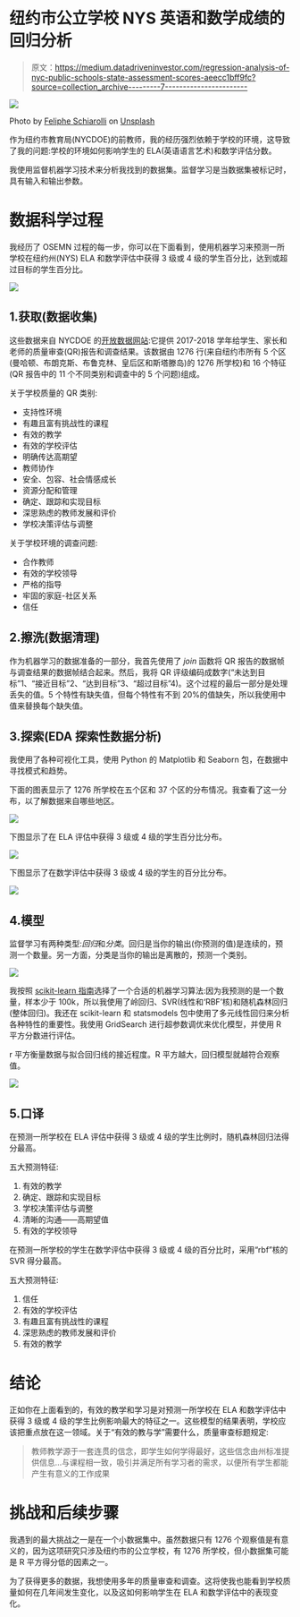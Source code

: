# 纽约市公立学校 NYS 英语和数学成绩的回归分析

> 原文：<https://medium.datadriveninvestor.com/regression-analysis-of-nyc-public-schools-state-assessment-scores-aeecc1bff9fc?source=collection_archive---------7----------------------->

![](img/84d1238a2c891ab996814ae941814656.png)

Photo by [Feliphe Schiarolli](https://unsplash.com/@flpschi?utm_source=medium&utm_medium=referral) on [Unsplash](https://unsplash.com?utm_source=medium&utm_medium=referral)

作为纽约市教育局(NYCDOE)的前教师，我的经历强烈依赖于学校的环境，这导致了我的问题:学校的环境如何影响学生的 ELA(英语语言艺术)和数学评估分数。

我使用监督机器学习技术来分析我找到的数据集。监督学习是当数据集被标记时，具有输入和输出参数。

# 数据科学过程

我经历了 OSEMN 过程的每一步，你可以在下面看到，使用机器学习来预测一所学校在纽约州(NYS) ELA 和数学评估中获得 3 级或 4 级的学生百分比，达到或超过目标的学生百分比。

![](img/1540d38ccfdfcc7d23435cc7069f0374.png)

## 1.获取(数据收集)

这些数据来自 NYCDOE 的[开放数据网站](https://infohub.nyced.org/reports/school-quality):它提供 2017-2018 学年给学生、家长和老师的质量审查(QR)报告和调查结果。该数据由 1276 行(来自纽约市所有 5 个区(曼哈顿、布朗克斯、布鲁克林、皇后区和斯塔滕岛)的 1276 所学校)和 16 个特征(QR 报告中的 11 个不同类别和调查中的 5 个问题)组成。

关于学校质量的 QR 类别:

*   支持性环境
*   有趣且富有挑战性的课程
*   有效的教学
*   有效的学校评估
*   明确传达高期望
*   教师协作
*   安全、包容、社会情感成长
*   资源分配和管理
*   确定、跟踪和实现目标
*   深思熟虑的教师发展和评价
*   学校决策评估与调整

关于学校环境的调查问题:

*   合作教师
*   有效的学校领导
*   严格的指导
*   牢固的家庭-社区关系
*   信任

## 2.擦洗(数据清理)

作为机器学习的数据准备的一部分，我首先使用了 *join* 函数将 QR 报告的数据帧与调查结果的数据帧结合起来。然后，我将 QR 评级编码成数字(“未达到目标”1、“接近目标”2、“达到目标”3、“超过目标”4)。这个过程的最后一部分是处理丢失的值。5 个特性有缺失值，但每个特性有不到 20%的值缺失，所以我使用中值来替换每个缺失值。

## 3.探索(EDA 探索性数据分析)

我使用了各种可视化工具，使用 Python 的 Matplotlib 和 Seaborn 包，在数据中寻找模式和趋势。

下面的图表显示了 1276 所学校在五个区和 37 个区的分布情况。我查看了这一分布，以了解数据来自哪些地区。

![](img/ed1328271256ae774379c2da3c397e46.png)

下图显示了在 ELA 评估中获得 3 级或 4 级的学生百分比分布。

![](img/e5d9896a319ae720710ed528b356a8b6.png)

下图显示了在数学评估中获得 3 级或 4 级的学生的百分比分布。

![](img/9c404f5cacd65d12f3caf22de70fb66f.png)

## 4.模型

监督学习有两种类型:*回归*和*分类*。回归是当你的输出(你预测的值)是连续的，预测一个数量。另一方面，分类是当你的输出是离散的，预测一个类别。

![](img/bc5ca64bb6fae0b226d0bc4b4bad010a.png)

我按照 [scikit-learn 指南](https://scikit-learn.org/stable/tutorial/machine_learning_map/index.html)选择了一个合适的机器学习算法:因为我预测的是一个数量，样本少于 100k，所以我使用了岭回归、SVR(线性和‘RBF’核)和随机森林回归(整体回归)。我还在 scikit-learn 和 statsmodels 包中使用了多元线性回归来分析各种特性的重要性。我使用 GridSearch 进行超参数调优来优化模型，并使用 R 平方分数进行评估。

r 平方衡量数据与拟合回归线的接近程度。R 平方越大，回归模型就越符合观察值。

![](img/8c765acb2cf468e64da5b972b8943928.png)

## 5.口译

在预测一所学校在 ELA 评估中获得 3 级或 4 级的学生比例时，随机森林回归法得分最高。

五大预测特征:

1.  有效的教学
2.  确定、跟踪和实现目标
3.  学校决策评估与调整
4.  清晰的沟通——高期望值
5.  有效的学校领导

在预测一所学校的学生在数学评估中获得 3 级或 4 级的百分比时，采用“rbf”核的 SVR 得分最高。

五大预测特征:

1.  信任
2.  有效的学校评估
3.  有趣且富有挑战性的课程
4.  深思熟虑的教师发展和评价
5.  有效的教学

# 结论

正如你在上面看到的，有效的教学和学习是对预测一所学校在 ELA 和数学评估中获得 3 级或 4 级的学生比例影响最大的特征之一。这些模型的结果表明，学校应该把重点放在这一领域。关于“有效的教与学”需要什么，质量审查标题规定:

> 教师教学源于一套连贯的信念，即学生如何学得最好，这些信念由州标准提供信息…与课程相一致，吸引并满足所有学习者的需求，以便所有学生都能产生有意义的工作成果

# **挑战和后续步骤**

我遇到的最大挑战之一是在一个小数据集中。虽然数据只有 1276 个观察值是有意义的，因为这项研究只涉及纽约市的公立学校，有 1276 所学校，但小数据集可能是 R 平方得分低的因素之一。

为了获得更多的数据，我想使用多年的质量审查和调查。这将使我也能看到学校质量如何在几年间发生变化，以及这如何影响学生在 ELA 和数学评估中的表现变化。